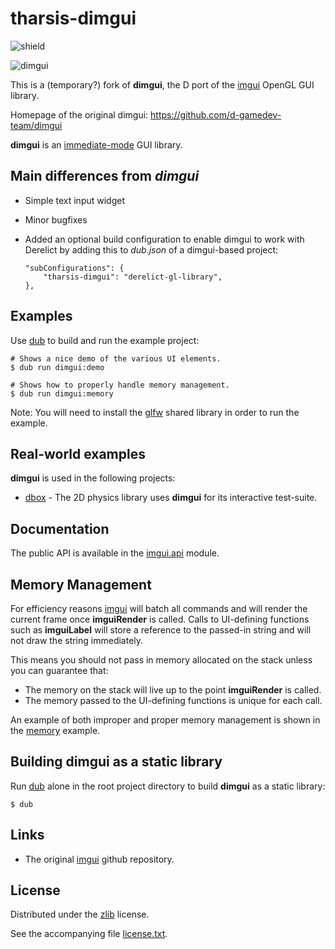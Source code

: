 # tharsis-dimgui

![shield](https://raw.githubusercontent.com/kiith-sa/tharsis-dimgui/master/code.dlang.org-shield.png)

![dimgui](https://raw.github.com/d-gamedev-team/dimgui/master/screenshot/imgui.png)

This is a (temporary?) fork of **dimgui**, the D port of the [imgui] OpenGL GUI library.

Homepage of the original dimgui: https://github.com/d-gamedev-team/dimgui

**dimgui** is an [immediate-mode] GUI library.

## Main differences from *dimgui*

* Simple text input widget
* Minor bugfixes
* Added an optional build configuration to enable dimgui to work with Derelict
  by adding this to *dub.json* of a dimgui-based project:

  ```
  "subConfigurations": {
      "tharsis-dimgui": "derelict-gl-library",
  },
  ```


## Examples

Use [dub] to build and run the example project:

```
# Shows a nice demo of the various UI elements.
$ dub run dimgui:demo

# Shows how to properly handle memory management.
$ dub run dimgui:memory
```

Note: You will need to install the [glfw] shared library in order to run the example.

## Real-world examples

**dimgui** is used in the following projects:

- [dbox] - The 2D physics library uses **dimgui** for its interactive test-suite.

## Documentation

The public API is available in the [imgui.api] module.

## Memory Management

For efficiency reasons [imgui] will batch all commands and will render the current frame
once **imguiRender** is called. Calls to UI-defining functions such as **imguiLabel** will
store a reference to the passed-in string and will not draw the string immediately.

This means you should not pass in memory allocated on the stack unless you can guarantee that:

- The memory on the stack will live up to the point **imguiRender** is called.
- The memory passed to the UI-defining functions is unique for each call.

An example of both improper and proper memory management is shown in the [memory] example.

## Building dimgui as a static library

Run [dub] alone in the root project directory to build **dimgui** as a static library:

```
$ dub
```

## Links

- The original [imgui] github repository.

## License

Distributed under the [zlib] license.

See the accompanying file [license.txt][zlib].

[dub]: http://code.dlang.org/
[immediate-mode]: http://sol.gfxile.net/imgui/
[imgui]: https://github.com/AdrienHerubel/imgui
[imgui.api]: https://github.com/d-gamedev-team/dimgui/blob/master/src/imgui/api.d
[zlib]: https://raw.github.com/d-gamedev-team/dimgui/master/license.txt
[glfw]: http://www.glfw.org/
[memory]: https://github.com/d-gamedev-team/dimgui/blob/master/examples/memory/memory.d
[dbox]: https://github.com/d-gamedev-team/dbox
